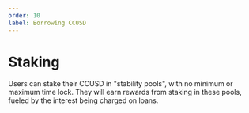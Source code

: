 ```yaml
---
order: 10
label: Borrowing CCUSD
---
```


# Staking

Users can stake their CCUSD in "stability pools", with no minimum or maximum time lock. They will earn rewards from staking in these pools, fueled by the interest being charged on loans.